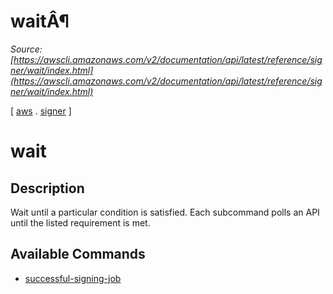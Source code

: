 # waitÂ¶

*Source: [https://awscli.amazonaws.com/v2/documentation/api/latest/reference/signer/wait/index.html](https://awscli.amazonaws.com/v2/documentation/api/latest/reference/signer/wait/index.html)*

[ [aws](https://awscli.amazonaws.com/v2/documentation/api/latest/reference/index.html#cli-aws) . [signer](https://awscli.amazonaws.com/v2/documentation/api/latest/reference/signer/index.html#cli-aws-signer) ]

# wait

## Description

Wait until a particular condition is satisfied. Each subcommand polls an API until the listed requirement is met.

## Available Commands

- [successful-signing-job](https://awscli.amazonaws.com/v2/documentation/api/latest/reference/signer/wait/successful-signing-job.html)